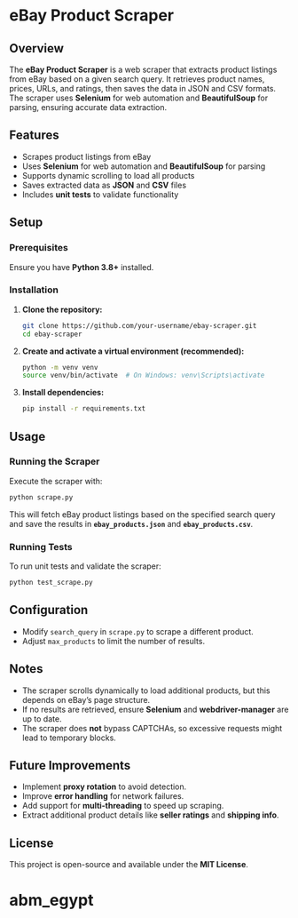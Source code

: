 # eBay Product Scraper  

## Overview  
The **eBay Product Scraper** is a web scraper that extracts product listings from eBay based on a given search query. It retrieves product names, prices, URLs, and ratings, then saves the data in JSON and CSV formats. The scraper uses **Selenium** for web automation and **BeautifulSoup** for parsing, ensuring accurate data extraction.  

## Features  
- Scrapes product listings from eBay  
- Uses **Selenium** for web automation and **BeautifulSoup** for parsing  
- Supports dynamic scrolling to load all products  
- Saves extracted data as **JSON** and **CSV** files  
- Includes **unit tests** to validate functionality  

## Setup  

### Prerequisites  
Ensure you have **Python 3.8+** installed.  

### Installation  
1. **Clone the repository:**  
   ```sh  
   git clone https://github.com/your-username/ebay-scraper.git  
   cd ebay-scraper  
   ```  

2. **Create and activate a virtual environment (recommended):**  
   ```sh  
   python -m venv venv  
   source venv/bin/activate  # On Windows: venv\Scripts\activate  
   ```  

3. **Install dependencies:**  
   ```sh  
   pip install -r requirements.txt  
   ```  

## Usage  

### Running the Scraper  
Execute the scraper with:  
```sh  
python scrape.py  
```  
This will fetch eBay product listings based on the specified search query and save the results in **`ebay_products.json`** and **`ebay_products.csv`**.  

### Running Tests  
To run unit tests and validate the scraper:  
```sh  
python test_scrape.py  
```  

## Configuration  
- Modify `search_query` in `scrape.py` to scrape a different product.  
- Adjust `max_products` to limit the number of results.  

## Notes  
- The scraper scrolls dynamically to load additional products, but this depends on eBay’s page structure.  
- If no results are retrieved, ensure **Selenium** and **webdriver-manager** are up to date.  
- The scraper does **not** bypass CAPTCHAs, so excessive requests might lead to temporary blocks.  

## Future Improvements  
- Implement **proxy rotation** to avoid detection.  
- Improve **error handling** for network failures.  
- Add support for **multi-threading** to speed up scraping.  
- Extract additional product details like **seller ratings** and **shipping info**.  

## License  
This project is open-source and available under the **MIT License**.  

# abm_egypt
